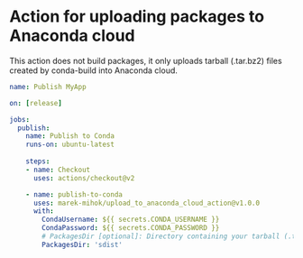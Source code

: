 # Action for uploading packages to Anaconda cloud

This action does not build packages, it only uploads tarball (.tar.bz2) files created by conda-build into Anaconda cloud.

```yaml
name: Publish MyApp

on: [release]

jobs:
  publish:
    name: Publish to Conda
    runs-on: ubuntu-latest
    
    steps:
    - name: Checkout
      uses: actions/checkout@v2

    - name: publish-to-conda
      uses: marek-mihok/upload_to_anaconda_cloud_action@v1.0.0
      with:
        CondaUsername: ${{ secrets.CONDA_USERNAME }}
        CondaPassword: ${{ secrets.CONDA_PASSWORD }}
        # PackagesDir [optional]: Directory containing your tarball (.tar.bz2) files.
        PackagesDir: 'sdist'
```
